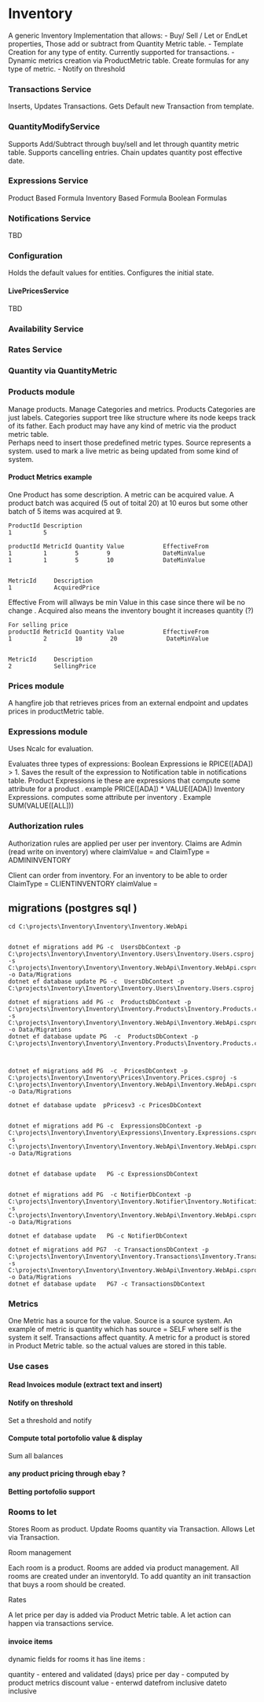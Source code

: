 # Inventory
A generic Inventory Implementation that allows:
    - Buy/ Sell / Let or EndLet properties, Those add or subtract from Quantity Metric table.
    - Template Creation for any type of entity. Currently supported for transactions. 
    - Dynamic metrics creation via ProductMetric table. Create formulas for any type of metric. 
    - Notify on threshold 

### Transactions Service 

Inserts, Updates Transactions. Gets Default new Transaction from template.

### QuantityModifyService
Supports Add/Subtract through buy/sell and let through quantity metric table. 
Supports cancelling entries.
Chain updates quantity post effective date. 


### Expressions Service
Product Based Formula
Inventory Based Formula 
Boolean Formulas 

### Notifications Service 

TBD 


### Configuration
Holds the default values for entities. 
Configures the initial state. 


#### LivePricesService

TBD 






### Availability Service 


### Rates Service 






### Quantity via QuantityMetric    

### Products module 
Manage products. Manage Categories and metrics. 
Products Categories are just labels. 
Categories support tree like structure where its node keeps track of its father. Each product may have any kind of  metric via the product metric table.  
Perhaps need to insert those predefined metric types. Source represents a system. used to mark a live metric as being updated from some kind of system. 


#### Product Metrics example 
One Product has some description. A metric can be acquired value. 
A product batch was acquired (5 out of toital 20) at 10 euros but some other batch of 5 items was acquired at 9. 

    ProductId Description  
    1         5

    productId MetricId Quantity Value           EffectiveFrom    
    1         1        5        9               DateMinValue  
    1         1        5        10              DateMinValue       


    MetricId     Description  
    1            AcquiredPrice

Effective From will allways be min Value in this case since there wil be no change . Acquired also means the inventory bought it increases quantity (?)

    For selling price 
    productId MetricId Quantity Value           EffectiveFrom    
    1         2        10        20              DateMinValue       

    
    MetricId     Description  
    2            SellingPrice
    

### Prices module 
    
A hangfire job that retrieves prices from an external endpoint and updates prices in productMetric table. 




### Expressions module

Uses Ncalc for evaluation. 

Evaluates three types of expressions:
    Boolean Expressions ie RPICE([ADA]) > 1. Saves the result of the expression to Notification table in notifications table. 
    Product Expressions ie these are expressions that compute some attribute for a product . example PRICE([ADA]) * VALUE([ADA]) 
    Inventory Expressions. computes some attribute per inventory . Example SUM(VALUE([ALL])) 


### Authorization rules 
    
Authorization rules are applied per user per inventory.
Claims are Admin (read write on inventory) 
where claimValue = <InventoryId> and 
ClaimType = ADMININVENTORY
        
Client can order from inventory. For an inventory to be able to order 
ClaimType = CLIENTINVENTORY claimValue = <InventoryId>
   

## migrations (postgres sql )
    
    cd C:\projects\Inventory\Inventory\Inventory.WebApi
    
    
    dotnet ef migrations add PG -c  UsersDbContext -p C:\projects\Inventory\Inventory\Inventory.Users\Inventory.Users.csproj -s C:\projects\Inventory\Inventory\Inventory.WebApi\Inventory.WebApi.csproj -o Data/Migrations
    dotnet ef database update PG -c  UsersDbContext -p C:\projects\Inventory\Inventory\Inventory.Users\Inventory.Users.csproj 
    
    dotnet ef migrations add PG -c  ProductsDbContext -p C:\projects\Inventory\Inventory\Inventory.Products\Inventory.Products.csproj -s C:\projects\Inventory\Inventory\Inventory.WebApi\Inventory.WebApi.csproj -o Data/Migrations
    dotnet ef database update PG  -c  ProductsDbContext -p C:\projects\Inventory\Inventory\Inventory.Products\Inventory.Products.csproj 
    
    
    
    dotnet ef migrations add PG  -c  PricesDbContext -p C:\projects\Inventory\Inventory\Prices\Inventory.Prices.csproj -s     C:\projects\Inventory\Inventory\Inventory.WebApi\Inventory.WebApi.csproj -o Data/Migrations
    
    dotnet ef database update  pPricesv3 -c PricesDbContext
    
    
    dotnet ef migrations add PG -c  ExpressionsDbContext -p C:\projects\Inventory\Inventory\Expressions\Inventory.Expressions.csproj -s C:\projects\Inventory\Inventory\Inventory.WebApi\Inventory.WebApi.csproj -o Data/Migrations
    
    
    dotnet ef database update   PG -c ExpressionsDbContext
    
    
    dotnet ef migrations add PG  -c NotifierDbContext -p C:\projects\Inventory\Inventory\Inventory.Notifier\Inventory.Notifications.csproj -s  C:\projects\Inventory\Inventory\Inventory.WebApi\Inventory.WebApi.csproj -o Data/Migrations
    
    dotnet ef database update   PG -c NotifierDbContext

    dotnet ef migrations add PG7  -c TransactionsDbContext -p C:\projects\Inventory\Inventory\Inventory.Transactions\Inventory.Transactions.csproj  -s  C:\projects\Inventory\Inventory\Inventory.WebApi\Inventory.WebApi.csproj -o Data/Migrations
    dotnet ef database update   PG7 -c TransactionsDbContext
        
### Metrics 

   One Metric has a source for the value. Source is a source system.
   An example of metric is quantity which has source = SELF where self is the system it self. 
   Transactions affect quantity. 
   A metric for a product is stored in Product Metric table. so the actual values are stored in this table. 



### Use cases

#### Read Invoices module (extract text and insert) 

#### Notify on threshold 

Set a threshold and notify
        
#### Compute total portofolio value & display   
Sum all balances 

#### any product pricing through ebay ?

#### Betting portofolio support 

### Rooms to let 

Stores Room as product.
Update Rooms quantity via Transaction. 
Allows Let via Transaction.



Room management 

Each room is a product. Rooms are added via product management.
All rooms are created under an inventoryId.
To add quantity an init transaction that buys a room should be created.


Rates 

A let price per day is added via Product Metric table.
A let action can happen via transactions service. 


#### invoice items 

dynamic fields 
for rooms it has line items :

quantity - entered and validated (days)
price per day - computed by product metrics 
discount value - enterwd 
datefrom inclusive 
dateto inclusive 




    
